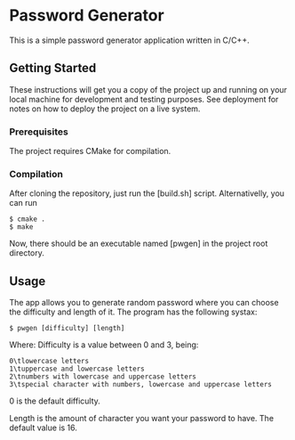 # Password Generator

This is a simple password generator application written in C/C++.

## Getting Started

These instructions will get you a copy of the project up and running on your local machine for development and testing purposes. See deployment for notes on how to deploy the project on a live system.

### Prerequisites

The project requires CMake for compilation.

### Compilation

After cloning the repository, just run the [build.sh] script. Alternativelly, you can run

```
$ cmake .
$ make
```

Now, there should be an executable named [pwgen] in the project root directory.

## Usage

The app allows you to generate random password where you can choose the difficulty and length of it. The program has the following systax:

```
$ pwgen [difficulty] [length]
```

Where:
<bold>Difficulty</bold> is a value between 0 and 3, being:

```
0\tlowercase letters
1\tuppercase and lowercase letters
2\tnumbers with lowercase and uppercase letters
3\tspecial character with numbers, lowercase and uppercase letters
```

0 is the default difficulty.

<bold>Length</bold> is the amount of character you want your password to have. The default value is 16.

